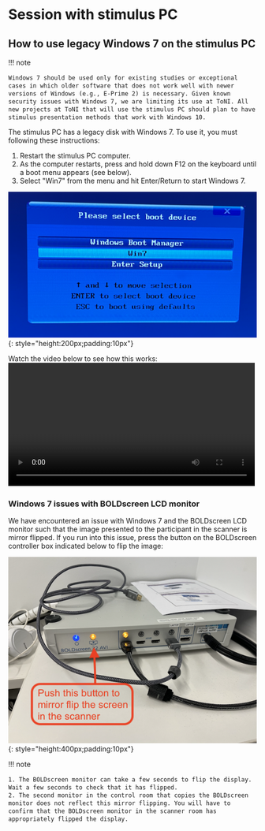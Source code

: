 # Session with stimulus PC



## How to use legacy Windows 7 on the stimulus PC
!!! note

    Windows 7 should be used only for existing studies or exceptional cases in which older software that does not work well with newer versions of Windows (e.g., E-Prime 2) is necessary. Given known security issues with Windows 7, we are limiting its use at ToNI. All new projects at ToNI that will use the stimulus PC should plan to have stimulus presentation methods that work with Windows 10.

The stimulus PC has a legacy disk with Windows 7. To use it, you must following these instructions:

1. Restart the stimulus PC computer.
2. As the computer restarts, press and hold down F12 on the keyboard until a boot menu appears (see below).
3. Select "Win7" from the menu and hit Enter/Return to start Windows 7.

![Windows boot menu](/images/boot_win7.png){: style="height:200px;padding:10px"}

Watch the video below to see how this works:
<video width="500" controls>
    <source src="../../images/boot_win7.mp4" type="video/mp4">
</video>

### Windows 7 issues with BOLDscreen LCD monitor
We have encountered an issue with Windows 7 and the BOLDscreen LCD monitor such that the image presented to the participant in the scanner is mirror flipped. If you run into this issue, press the button on the BOLDscreen controller box indicated below to flip the image: 

![BOLDscreen controller box](/images/boldscreen_switch.png){: style="height:400px;padding:10px"}

!!! note

    1. The BOLDscreen monitor can take a few seconds to flip the display. Wait a few seconds to check that it has flipped.
    2. The second monitor in the control room that copies the BOLDscreen monitor does not reflect this mirror flipping. You will have to confirm that the BOLDscreen monitor in the scanner room has appropriately flipped the display.
